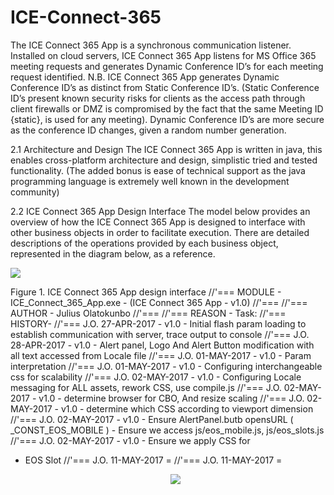 # ICE-Connect-365
The ICE Connect 365 App is a synchronous communication listener.  Installed on cloud servers, ICE Connect 365 App listens for MS Office 365 meeting requests and generates Dynamic Conference ID’s for each meeting request identified. 
N.B. ICE Connect 365 App generates Dynamic Conference ID’s as distinct from Static Conference ID’s. (Static Conference ID’s present known security risks for clients as the access path through client firewalls or DMZ is compromised by the fact that the same Meeting ID {static}, is used for any meeting). Dynamic Conference ID’s are more secure as the conference ID changes, given a random number generation.


2.1	 Architecture and Design
The ICE Connect 365 App is written in java, this enables cross-platform architecture and design, simplistic tried and tested functionality. (The added bonus is ease of technical support as the java programming language is extremely well known in the development community)


2.2	 ICE Connect 365 App Design Interface
The model below provides an overview of how the ICE Connect 365 App is designed to interface with other business objects in order to facilitate execution. 
There are detailed descriptions of the operations provided by each business object, represented in the diagram below, as a reference.

<img src="http://wwwraiiarnet16net.000webhostapp.com/assets/ICE_365_Assets/ICE%20Connect%20365%20App%20Interface.png" />

Figure 1. ICE Connect 365 App design interface
//'=== MODULE - ICE_Connect_365_App.exe - (ICE Connect 365 App -  v1.0)
//'===
//'=== AUTHOR - Julius Olatokunbo
//'===
//'=== REASON - Task:
//'=== HISTORY-
//'=== J.O. 27-APR-2017 - v1.0 - Initial flash param loading to establish communication with server, trace output to console
//'=== J.O. 28-APR-2017 - v1.0 - Alert panel, Logo And Alert Button modification with all text accessed from Locale file
//'=== J.O. 01-MAY-2017 - v1.0 - Param interpretation
//'=== J.O. 01-MAY-2017 - v1.0 - Configuring interchangeable css for scalability
//'=== J.O. 02-MAY-2017 - v1.0 - Configuring Locale messaging for ALL assets, rework CSS, use compile.js
//'=== J.O. 02-MAY-2017 - v1.0 - determine browser for CBO, And resize scaling
//'=== J.O. 02-MAY-2017 - v1.0 - determine which CSS according to viewport dimension
//'=== J.O. 02-MAY-2017 - v1.0 - Ensure AlertPanel.butb opensURL ( _CONST_EOS_MOBILE ) - Ensure we access js/eos_mobile.js, js/eos_slots.js
//'=== J.O. 02-MAY-2017 - v1.0 - Ensure we apply CSS for <UL><LI> EOS Slot
//'=== J.O. 11-MAY-2017 =
//'=== J.O. 11-MAY-2017 =
</span>
<center><img src='http://wwwraiiarnet16net.000webhostapp.com/assets/ICE_365_Assets/ICE_Connect_365_Giant_Logo.png' /></center>
